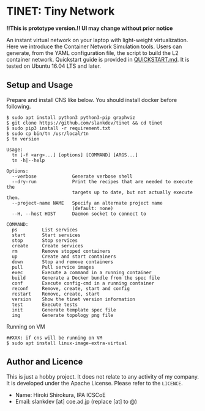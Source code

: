 
# TINET: Tiny Network

**!!This is prototype version.!! UI may change without prior notice**

An instant virtual network on your laptop with light-weight virtualization.
Here we introduce the Container Network Simulation tools.
Users can generate,  from the YAML configuration file,
the script to build the L2 container network.
Quickstart guide is provided in [QUICKSTART.md](docs/QUICKSTART.md).
It is tested on Ubuntu 16.04 LTS and later.

## Setup and Usage

Prepare and install CNS like below.
You should install docker before following.
```
$ sudo apt install python3 python3-pip graphviz
$ git clone https://github.com/slankdev/tinet && cd tinet
$ sudo pip3 install -r requirement.txt
$ sudo cp bin/tn /usr/local/tn
$ tn version
```

```
Usage: 
  tn [-f <arg>...] [options] [COMMAND] [ARGS...]
  tn -h|--help

Options:
  --verbose             Generate verbose shell
  --dry-run             Print the recipes that are needed to execute the
                        targets up to date, but not actually execute them.
  --project-name NAME   Specify an alternate project name
                        (default: none)
  --H, --host HOST      Daemon socket to connect to

COMMAND:
  ps         List services
  start      Start services
  stop       Stop services
  create     Create services
  rm         Remove stopped containers
  up         Create and start containers
  down       Stop and remove containers
  pull       Pull service images
  exec       Execute a command in a running container
  build      Generate a Docker bundle from the spec file
  conf       Execute config-cmd in a running container
  reconf     Remove, create, start and config
  restart    Remove, create, start
  version    Show the tinet version information
  test       Execute tests
  init       Generate template spec file
  img        Generate topology png file
```

Running on VM
```
##XXX: if cns will be running on VM
$ sudo apt install linux-image-extra-virtual
```

## Author and Licence

This is just a hobby project. It does not relate to any activity of my company.
It is developed under the Apache License. Please refer to the `LICENCE`.

- Name: Hiroki Shirokura, IPA ICSCoE
- Email: slankdev [at] coe.ad.jp (replace [at] to @)

